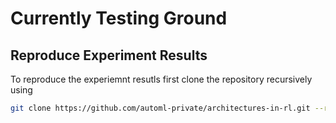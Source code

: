 # Currently Testing Ground 

## Reproduce Experiment Results
To reproduce the experiemnt resutls first clone the repository recursively using
```bash
git clone https://github.com/automl-private/architectures-in-rl.git --recursive
```
